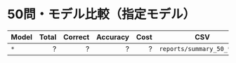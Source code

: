 # 50問・モデル比較（指定モデル）

| Model | Total | Correct | Accuracy | Cost | CSV |
|---|---:|---:|---:|---:|---|
| `*` | ? | ? | ? | ? | `reports/summary_50_*.csv` |
